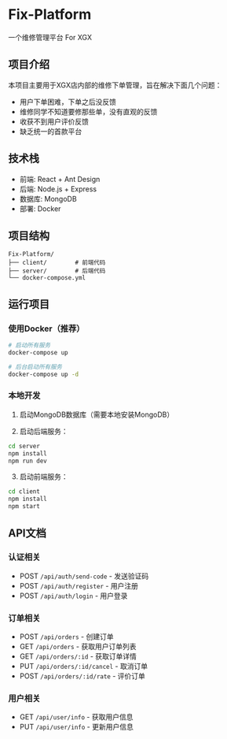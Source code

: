 # Fix-Platform

一个维修管理平台 For XGX

## 项目介绍

本项目主要用于XGX店内部的维修下单管理，旨在解决下面几个问题：

- 用户下单困难，下单之后没反馈
- 维修同学不知道要修那些单，没有直观的反馈
- 收获不到用户评价反馈
- 缺乏统一的首款平台

## 技术栈

- 前端: React + Ant Design
- 后端: Node.js + Express
- 数据库: MongoDB
- 部署: Docker

## 项目结构

```
Fix-Platform/
├── client/        # 前端代码
├── server/        # 后端代码
└── docker-compose.yml
```

## 运行项目

### 使用Docker（推荐）

```bash
# 启动所有服务
docker-compose up

# 后台启动所有服务
docker-compose up -d
```

### 本地开发

1. 启动MongoDB数据库（需要本地安装MongoDB）

2. 启动后端服务：
```bash
cd server
npm install
npm run dev
```

3. 启动前端服务：
```bash
cd client
npm install
npm start
```

## API文档

### 认证相关

- POST `/api/auth/send-code` - 发送验证码
- POST `/api/auth/register` - 用户注册
- POST `/api/auth/login` - 用户登录

### 订单相关

- POST `/api/orders` - 创建订单
- GET `/api/orders` - 获取用户订单列表
- GET `/api/orders/:id` - 获取订单详情
- PUT `/api/orders/:id/cancel` - 取消订单
- POST `/api/orders/:id/rate` - 评价订单

### 用户相关

- GET `/api/user/info` - 获取用户信息
- PUT `/api/user/info` - 更新用户信息